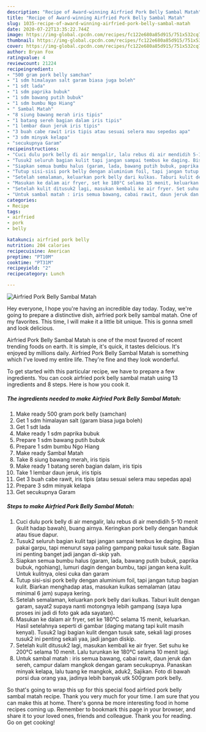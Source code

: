 ```yaml
---
description: "Recipe of Award-winning Airfried Pork Belly Sambal Matah"
title: "Recipe of Award-winning Airfried Pork Belly Sambal Matah"
slug: 1035-recipe-of-award-winning-airfried-pork-belly-sambal-matah
date: 2020-07-22T13:35:22.744Z
image: https://img-global.cpcdn.com/recipes/fc122e680a85d915/751x532cq70/airfried-pork-belly-sambal-matah-foto-resep-utama.jpg
thumbnail: https://img-global.cpcdn.com/recipes/fc122e680a85d915/751x532cq70/airfried-pork-belly-sambal-matah-foto-resep-utama.jpg
cover: https://img-global.cpcdn.com/recipes/fc122e680a85d915/751x532cq70/airfried-pork-belly-sambal-matah-foto-resep-utama.jpg
author: Bryan Fox
ratingvalue: 4
reviewcount: 21224
recipeingredient:
- "500 gram pork belly samchan"
- "1 sdm himalayan salt garam biasa juga boleh"
- "1 sdt lada"
- "1 sdm paprika bubuk"
- "1 sdm bawang putih bubuk"
- "1 sdm bumbu Ngo Hiang"
- " Sambal Matah"
- "8 siung bawang merah iris tipis"
- "1 batang sereh bagian dalam iris tipis"
- "1 lembar daun jeruk iris tipis"
- "3 buah cabe rawit iris tipis atau sesuai selera mau sepedas apa"
- "3 sdm minyak kelapa"
- "secukupnya Garam"
recipeinstructions:
- "Cuci dulu pork belly di air mengalir, lalu rebus di air mendidih 5-10 menit (kulit hadap bawah), buang airnya. Keringkan pork belly dengan handuk atau tisue dapur."
- "Tusuk2 seluruh bagian kulit tapi jangan sampai tembus ke daging. Bisa pakai garpu, tapi menurut saya paling gampang pakai tusuk sate. Bagian ini penting banget jadi jangan di-skip yah."
- "Siapkan semua bumbu halus (garam, lada, bawang putih bubuk, paprika bubuk, ngohiang), lumuri dagin dengan bumbu, tapi jangan kena kulit. Untuk kulitnya, olesi cuka dan garam"
- "Tutup sisi-sisi pork belly dengan aluminium foil, tapi jangan tutup bagian kulit. Biarkan menghadap atas, masukan kulkas semalaman (atau minimal 6 jam) supaya kering."
- "Setelah semalaman, keluarkan pork belly dari kulkas. Taburi kulit dengan garam, sayat2 supaya nanti motongnya lebih gampang (saya lupa proses ini jadi di foto gak ada sayatan)."
- "Masukan ke dalam air fryer, set ke 180°C selama 15 menit, keluarkan. Hasil setelahnya seperti di gambar (daging matang tapi kulit masih kenyal). Tusuk2 lagi bagian kulit dengan tusuk sate, sekali lagi proses tusuk2 ini penting sekali yaa, jadi jangan diskip."
- "Setelah kulit ditusuk2 lagi, masukan kembali ke air fryer. Set suhu ke 200°C selama 10 menit. Lalu turunkan ke 180°C selama 10 menit lagi."
- "Untuk sambal matah : iris semua bawang, cabai rawit, daun jeruk dan sereh, campur dalam mangkok dengan garam secukupnya. Panaskan minyak kelapa, lalu tuang ke mangkok, aduk2, Sajikan. Foto di bawah porsi dua orang yaa, jadinya lebih banyak utk 500gram pork belly."
categories:
- Recipe
tags:
- airfried
- pork
- belly

katakunci: airfried pork belly 
nutrition: 204 calories
recipecuisine: American
preptime: "PT10M"
cooktime: "PT31M"
recipeyield: "2"
recipecategory: Lunch

---
```



![Airfried Pork Belly Sambal Matah](https://img-global.cpcdn.com/recipes/fc122e680a85d915/751x532cq70/airfried-pork-belly-sambal-matah-foto-resep-utama.jpg)

Hey everyone, I hope you're having an incredible day today. Today, we're going to prepare a distinctive dish, airfried pork belly sambal matah. One of my favorites. This time, I will make it a little bit unique. This is gonna smell and look delicious.

Airfried Pork Belly Sambal Matah is one of the most favored of recent trending foods on earth. It is simple, it's quick, it tastes delicious. It's enjoyed by millions daily. Airfried Pork Belly Sambal Matah is something which I've loved my entire life. They're fine and they look wonderful.




To get started with this particular recipe, we have to prepare a few ingredients. You can cook airfried pork belly sambal matah using 13 ingredients and 8 steps. Here is how you cook it.

<!--inarticleads1-->

##### The ingredients needed to make Airfried Pork Belly Sambal Matah:

1. Make ready 500 gram pork belly (samchan)
1. Get 1 sdm himalayan salt (garam biasa juga boleh)
1. Get 1 sdt lada
1. Make ready 1 sdm paprika bubuk
1. Prepare 1 sdm bawang putih bubuk
1. Prepare 1 sdm bumbu Ngo Hiang
1. Make ready  Sambal Matah
1. Take 8 siung bawang merah, iris tipis
1. Make ready 1 batang sereh bagian dalam, iris tipis
1. Take 1 lembar daun jeruk, iris tipis
1. Get 3 buah cabe rawit, iris tipis (atau sesuai selera mau sepedas apa)
1. Prepare 3 sdm minyak kelapa
1. Get secukupnya Garam




<!--inarticleads2-->

##### Steps to make Airfried Pork Belly Sambal Matah:

1. Cuci dulu pork belly di air mengalir, lalu rebus di air mendidih 5-10 menit (kulit hadap bawah), buang airnya. Keringkan pork belly dengan handuk atau tisue dapur.
1. Tusuk2 seluruh bagian kulit tapi jangan sampai tembus ke daging. Bisa pakai garpu, tapi menurut saya paling gampang pakai tusuk sate. Bagian ini penting banget jadi jangan di-skip yah.
1. Siapkan semua bumbu halus (garam, lada, bawang putih bubuk, paprika bubuk, ngohiang), lumuri dagin dengan bumbu, tapi jangan kena kulit. Untuk kulitnya, olesi cuka dan garam
1. Tutup sisi-sisi pork belly dengan aluminium foil, tapi jangan tutup bagian kulit. Biarkan menghadap atas, masukan kulkas semalaman (atau minimal 6 jam) supaya kering.
1. Setelah semalaman, keluarkan pork belly dari kulkas. Taburi kulit dengan garam, sayat2 supaya nanti motongnya lebih gampang (saya lupa proses ini jadi di foto gak ada sayatan).
1. Masukan ke dalam air fryer, set ke 180°C selama 15 menit, keluarkan. Hasil setelahnya seperti di gambar (daging matang tapi kulit masih kenyal). Tusuk2 lagi bagian kulit dengan tusuk sate, sekali lagi proses tusuk2 ini penting sekali yaa, jadi jangan diskip.
1. Setelah kulit ditusuk2 lagi, masukan kembali ke air fryer. Set suhu ke 200°C selama 10 menit. Lalu turunkan ke 180°C selama 10 menit lagi.
1. Untuk sambal matah : iris semua bawang, cabai rawit, daun jeruk dan sereh, campur dalam mangkok dengan garam secukupnya. Panaskan minyak kelapa, lalu tuang ke mangkok, aduk2, Sajikan. Foto di bawah porsi dua orang yaa, jadinya lebih banyak utk 500gram pork belly.




So that's going to wrap this up for this special food airfried pork belly sambal matah recipe. Thank you very much for your time. I am sure that you can make this at home. There's gonna be more interesting food in home recipes coming up. Remember to bookmark this page in your browser, and share it to your loved ones, friends and colleague. Thank you for reading. Go on get cooking!
